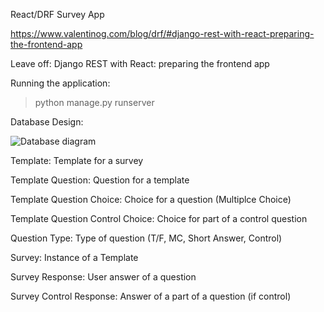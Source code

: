 React/DRF Survey App

https://www.valentinog.com/blog/drf/#django-rest-with-react-preparing-the-frontend-app


Leave off: Django REST with React: preparing the frontend app

Running the application:

> python manage.py runserver


Database Design:

![Database diagram](https://github.com/mattratliff/react-drf/blob/master/Snip20200828_14.png)

Template: Template for a survey

Template Question: Question for a template

Template Question Choice:  Choice for a question (Multiplce Choice)

Template Question Control Choice:  Choice for part of a control question

Question Type: Type of question (T/F, MC, Short Answer, Control)

Survey: Instance of a Template

Survey Response: User answer of a question

Survey Control Response:  Answer of a part of a question (if control)

